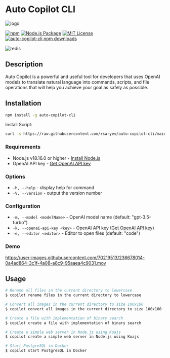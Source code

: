 # Auto Copilot CLI
![logo](https://user-images.githubusercontent.com/70219513/236394679-7b1f4ac4-4454-4e91-97ea-41326d1df5b4.png)

[![npm](https://img.shields.io/npm/v/auto-copilot-cli)](https://www.npmjs.com/package/auto-copilot-cli) 
[![Node.js Package](https://github.com/rsaryev/auto-copilot-cli/actions/workflows/npm-publish.yml/badge.svg)](https://github.com/rsaryev/auto-copilot-cli/actions/workflows/npm-publish.yml) 
[![MIT License](https://img.shields.io/badge/license-MIT-blue)](https://github.com/transitive-bullshit/chatgpt-api/blob/main/license)
[![auto-copilot-cli npm downloads](https://img.shields.io/npm/dt/auto-copilot-cli)](https://www.npmjs.com/package/auto-copilot-cli)

![redis](https://user-images.githubusercontent.com/70219513/236693833-46c44c8b-b504-4f64-b377-78b32f4d3c26.gif)


## Description

Auto Copilot is a powerful and useful tool for developers that uses OpenAI models to translate natural language into commands, scripts, and file operations that will help you achieve your goal as safely as possible.

## Installation

```bash
npm install -g auto-copilot-cli
```

Install Script:

```bash
curl -s https://raw.githubusercontent.com/rsaryev/auto-copilot-cli/main/deployment/deploy.bash | bash
```


### Requirements

- Node.js v18.16.0 or higher - [Install Node.js](https://nodejs.org/en/download/)
- OpenAI API key - [Get OpenAI API key](https://beta.openai.com/)

### Options
- ```-h, --help``` - display help for command
- ```-V, --version``` - output the version number

### Configuration
- ```-m, --model <modelName>``` - OpenAI model name (default: "gpt-3.5-turbo")
- ```-k, --openai-api-key <key>``` - OpenAI API key ([Get OpenAI API key](https://beta.openai.com/))
- ```-e, --editor <editor>``` - Editor to open files (default: "code")

### Demo

https://user-images.githubusercontent.com/70219513/236678014-0a4ad864-3c1f-4a08-a8c9-95aaea4c9031.mov


## Usage

```bash
# Rename all files in the current directory to lowercase
$ copilot rename files in the current directory to lowercase

# Convert all images in the current directory to size 100x100
$ copilot convert all images in the current directory to size 100x100

# Create a file with implementation of binary search
$ copilot create a file with implementation of binary search

# Create a simple web server in Node.js using Koajs
$ copilot create a simple web server in Node.js using Koajs

# Start PostgreSQL in Docker
$ copilot start PostgreSQL in Docker
```
